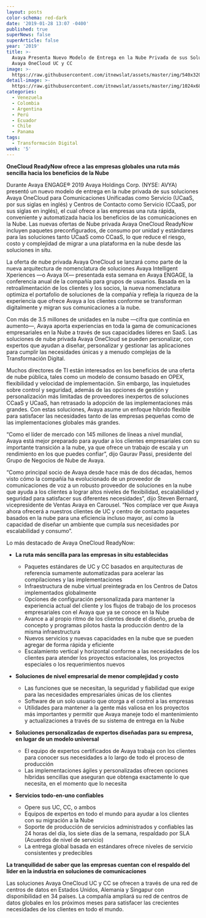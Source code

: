 ```yaml
---
layout: posts
color-schema: red-dark
date: '2019-01-28 13:07 -0400'
published: true
superNews: false
superArticle: false
year: '2019'
title: >-
  Avaya Presenta Nuevo Modelo de Entrega en la Nube Privada de sus Soluciones
  Avaya OneCloud UC y CC
image: >-
  https://raw.githubusercontent.com/itnewslat/assets/master/img/540x320/Nube-Cloud-p.jpg
detail-image: >-
  https://raw.githubusercontent.com/itnewslat/assets/master/img/1024x680/Nube-Cloud-g.jpg
categories:
  - Venezuela
  - Colombia
  - Argentina
  - Perú
  - Ecuador
  - Chile
  - Panama
tags:
  - Transformación Digital
week: '5'
---
```

**OneCloud ReadyNow ofrece a las empresas globales una ruta más sencilla hacia los beneficios de la Nube**
 
Durante Avaya ENGAGE® 2019 Avaya Holdings Corp. (NYSE: AVYA) presentó un nuevo modelo de entrega en la nube privada de sus soluciones Avaya OneCloud para Comunicaciones Unificadas como Servicio (UCaaS, por sus siglas en inglés) y Centros de Contacto como Servicio (CCaaS, por sus siglas en inglés), el cual ofrece a las empresas una ruta rápida, conveniente y automatizada hacia los beneficios de las comunicaciones en la Nube. Las nuevas ofertas de Nube privada Avaya OneCloud ReadyNow incluyen paquetes preconfigurados, de consumo por unidad y estándares para las soluciones tanto UCaaS como CCaaS, lo que reduce el riesgo, costo y complejidad de migrar a una plataforma en la nube desde las soluciones in situ.
 
La oferta de nube privada Avaya OneCloud se lanzará como parte de la nueva arquitectura de nomenclatura de soluciones Avaya Intelligent Xperiences —o Avaya IX— presentada esta semana en Avaya ENGAGE, la conferencia anual de la compañía para grupos de usuarios. Basada en la retroalimentación de los clientes y los socios, la nueva nomenclatura optimiza el portafolio de soluciones de la compañía y refleja la riqueza de la experiencia que ofrece Avaya a los clientes conforme se transforman digitalmente y migran sus comunicaciones a la nube. 
 
Con más de 3.5 millones de unidades en la nube —cifra que continúa en aumento—, Avaya aporta experiencias en toda la gama de comunicaciones empresariales en la Nube a través de sus capacidades líderes en SaaS. Las soluciones de nube privada Avaya OneCloud se pueden personalizar, con expertos que ayudan a diseñar, personalizar y gestionar las aplicaciones para cumplir las necesidades únicas y a menudo complejas de la Transformación Digital. 
 
Muchos directores de TI están interesados en los beneficios de una oferta de nube pública, tales como un modelo de consumo basado en OPEX, flexibilidad y velocidad de implementación. Sin embargo, las inquietudes sobre control y seguridad, además de las opciones de gestión y personalización más limitadas de proveedores inexpertos de soluciones CCaaS y UCaaS, han retrasado la adopción de las implementaciones más grandes. Con estas soluciones, Avaya asume un enfoque híbrido flexible para satisfacer las necesidades tanto de las empresas pequeñas como de las implementaciones globales más grandes. 
 
“Como el líder de mercado con 145 millones de líneas a nivel mundial, Avaya está mejor preparado para ayudar a los clientes empresariales con su importante transición a la nube, ya que ofrece un trabajo de escala y un rendimiento en los que puedes confiar”, dijo Gaurav Passi, presidente del Grupo de Negocios de Nube de Avaya.
 
“Como principal socio de Avaya desde hace más de dos décadas, hemos visto cómo la compañía ha evolucionado de un proveedor de comunicaciones de voz a un robusto proveedor de soluciones en la nube que ayuda a los clientes a lograr altos niveles de flexibilidad, escalabilidad y seguridad para satisfacer sus diferentes necesidades”, dijo Steven Bernard, vicepresidente de Ventas Avaya en Carousel. “Nos complace ver que Avaya ahora ofrecerá a nuestros clientes de UC y centro de contacto paquetes basados en la nube para una eficiencia incluso mayor, así como la capacidad de diseñar un ambiente que cumpla sus necesidades por escalabilidad y consumo”.    
 
Lo más destacado de Avaya OneCloud ReadyNow:
 
- **La ruta más sencilla para las empresas in situ establecidas**
  - Paquetes estándares de UC y CC basados en arquitecturas de referencia sumamente automatizadas para acelerar las compilaciones y las implementaciones 
  - Infraestructura de nube virtual preintegrada en los Centros de Datos implementados globalmente 
  - Opciones de configuración personalizada para mantener la experiencia actual del cliente y los flujos de trabajo de los procesos empresariales con el Avaya que ya se conoce en la Nube 
  - Avance a al propio ritmo de los clientes desde el diseño, prueba de concepto y programas pilotos hasta la producción dentro de la misma infraestructura 
  - Nuevos servicios y nuevas capacidades en la nube que se pueden agregar de forma rápida y eficiente 
  - Escalamiento vertical y horizontal conforme a las necesidades de los clientes para atender los proyectos estacionales, los proyectos especiales o los requerimientos nuevos
  
- **Soluciones de nivel empresarial de menor complejidad y costo**

  - Las funciones que se necesitan, la seguridad y fiabilidad que exige para las necesidades empresariales únicas de los clientes
  - Software de un solo usuario que otorga a el control a las empresas
  - Utilidades para mantener a la gente más valiosa en los proyectos más importantes y permitir que Avaya maneje todo el mantenimiento y actualizaciones a través de su sistema de entrega en la Nube

- **Soluciones personalizadas de expertos diseñadas para su empresa, en lugar de un modelo universal**

  - El equipo de expertos certificados de Avaya trabaja con los clientes para conocer sus necesidades a lo largo de todo el proceso de producción
  - Las implementaciones ágiles y personalizadas ofrecen opciones híbridas sencillas que aseguran que obtenga exactamente lo que necesita, en el momento que lo necesita

- **Servicios todo-en-uno confiables**

  - Opere sus UC, CC, o ambos
  - Equipos de expertos en todo el mundo para ayudar a los clientes con su migración a la Nube
  - Soporte de producción de servicios administrados y confiables las 24 horas del día, los siete días de la semana, respaldado por SLA (Acuerdos de nivel de servicio) 
  - La entrega global basada en estándares ofrece niveles de servicio consistentes y predecibles

**La tranquilidad de saber que las empresas cuentan con el respaldo del líder en la industria en soluciones de comunicaciones** 
 
Las soluciones Avaya OneCloud UC y CC se ofrecen a través de una red de centros de datos en Estados Unidos, Alemania y Singapur con disponibilidad en 34 países. La compañía ampliará su red de centros de datos globales en los próximos meses para satisfacer las crecientes necesidades de los clientes en todo el mundo.